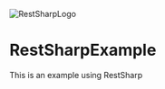 ![RestSharpLogo](https://github.com/RobBrowning/RestSharpExample/RestSharpExample/ReadMe_Images/RestSharp_Logo.png)

      
# RestSharpExample
This is an example using RestSharp
